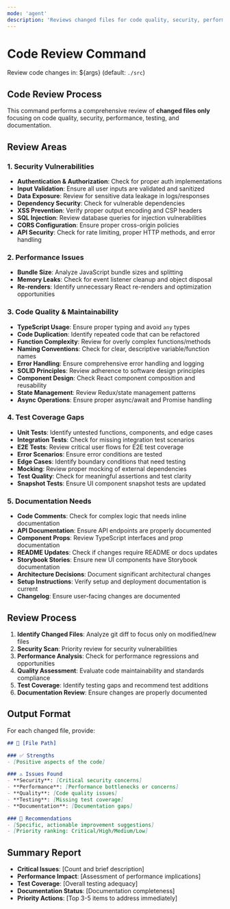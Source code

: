```yaml
---
mode: 'agent'
description: 'Reviews changed files for code quality, security, performance, testing, and documentation'
---
```


# Code Review Command

Review code changes in: ${args} (default: `./src`)

## Code Review Process

This command performs a comprehensive review of **changed files only** focusing on code quality, security, performance, testing, and documentation.

## Review Areas

### 1. Security Vulnerabilities
- **Authentication & Authorization**: Check for proper auth implementations
- **Input Validation**: Ensure all user inputs are validated and sanitized
- **Data Exposure**: Review for sensitive data leakage in logs/responses
- **Dependency Security**: Check for vulnerable dependencies
- **XSS Prevention**: Verify proper output encoding and CSP headers
- **SQL Injection**: Review database queries for injection vulnerabilities
- **CORS Configuration**: Ensure proper cross-origin policies
- **API Security**: Check for rate limiting, proper HTTP methods, and error handling

### 2. Performance Issues
- **Bundle Size**: Analyze JavaScript bundle sizes and splitting
- **Memory Leaks**: Check for event listener cleanup and object disposal
- **Re-renders**: Identify unnecessary React re-renders and optimization opportunities

### 3. Code Quality & Maintainability
- **TypeScript Usage**: Ensure proper typing and avoid `any` types
- **Code Duplication**: Identify repeated code that can be refactored
- **Function Complexity**: Review for overly complex functions/methods
- **Naming Conventions**: Check for clear, descriptive variable/function names
- **Error Handling**: Ensure comprehensive error handling and logging
- **SOLID Principles**: Review adherence to software design principles
- **Component Design**: Check React component composition and reusability
- **State Management**: Review Redux/state management patterns
- **Async Operations**: Ensure proper async/await and Promise handling

### 4. Test Coverage Gaps
- **Unit Tests**: Identify untested functions, components, and edge cases
- **Integration Tests**: Check for missing integration test scenarios
- **E2E Tests**: Review critical user flows for E2E test coverage
- **Error Scenarios**: Ensure error conditions are tested
- **Edge Cases**: Identify boundary conditions that need testing
- **Mocking**: Review proper mocking of external dependencies
- **Test Quality**: Check for meaningful assertions and test clarity
- **Snapshot Tests**: Ensure UI component snapshot tests are updated

### 5. Documentation Needs
- **Code Comments**: Check for complex logic that needs inline documentation
- **API Documentation**: Ensure API endpoints are properly documented
- **Component Props**: Review TypeScript interfaces and prop documentation
- **README Updates**: Check if changes require README or docs updates
- **Storybook Stories**: Ensure new UI components have Storybook documentation
- **Architecture Decisions**: Document significant architectural changes
- **Setup Instructions**: Verify setup and deployment documentation is current
- **Changelog**: Ensure user-facing changes are documented

## Review Process

1. **Identify Changed Files**: Analyze git diff to focus only on modified/new files
2. **Security Scan**: Priority review for security vulnerabilities
3. **Performance Analysis**: Check for performance regressions and opportunities
4. **Quality Assessment**: Evaluate code maintainability and standards compliance
5. **Test Coverage**: Identify testing gaps and recommend test additions
6. **Documentation Review**: Ensure changes are properly documented

## Output Format

For each changed file, provide:

```markdown
## 📁 [File Path]

### ✅ Strengths
- [Positive aspects of the code]

### ⚠️ Issues Found
- **Security**: [Critical security concerns]
- **Performance**: [Performance bottlenecks or concerns]
- **Quality**: [Code quality issues]
- **Testing**: [Missing test coverage]
- **Documentation**: [Documentation gaps]

### 🔧 Recommendations
- [Specific, actionable improvement suggestions]
- [Priority ranking: Critical/High/Medium/Low]
```

## Summary Report

- **Critical Issues**: [Count and brief description]
- **Performance Impact**: [Assessment of performance implications]
- **Test Coverage**: [Overall testing adequacy]
- **Documentation Status**: [Documentation completeness]
- **Priority Actions**: [Top 3-5 items to address immediately]
